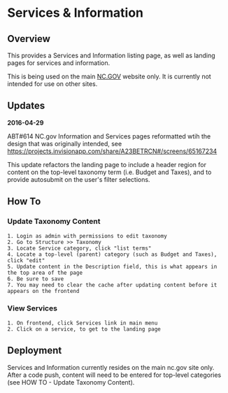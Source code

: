 # Services & Information

## Overview

This provides a Services and Information listing page, as well as landing pages for services and information.

This is being used on the main [NC.GOV](https://www.nc.gov/) website only. It is currently not intended for use on other sites.

## Updates

**2016-04-29**

ABT#614 NC.gov Information and Services pages reformatted wtih the design that was originally intended, see https://projects.invisionapp.com/share/A23BETRCN#/screens/65167234

This update refactors the landing page to include a header region for content on the top-level taxonomy term (i.e. Budget and Taxes), and to provide autosubmit on the user's filter selections.

## How To 

### Update Taxonomy Content
  
    1. Login as admin with permissions to edit taxonomy
    2. Go to Structure >> Taxonomy
    3. Locate Service category, click "list terms"
    4. Locate a top-level (parent) category (such as Budget and Taxes), click "edit"
    5. Update content in the Description field, this is what appears in the top area of the page
    6. Be sure to save
    7. You may need to clear the cache after updating content before it appears on the frontend
    
### View Services
    
    1. On frontend, click Services link in main menu
    2. Click on a service, to get to the landing page
    
    
## Deployment

Services and Information currently resides on the main nc.gov site only. After a code push, content will need to be entered for top-level categories (see HOW TO - Update Taxonomy Content).

